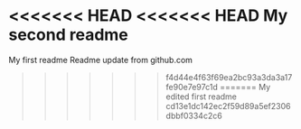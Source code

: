 <<<<<<< HEAD
<<<<<<< HEAD
My second readme
=======
My first readme
Readme update from github.com
>>>>>>> f4d44e4f63f69ea2bc93a3da3a17fe90e7e97c1d
=======
My edited first readme
>>>>>>> cd13e1dc142ec2f59d89a5ef2306dbbf0334c2c6
